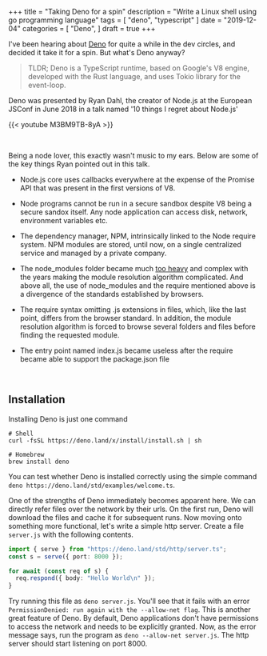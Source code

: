 +++
title = "Taking Deno for a spin"
description = "Write a Linux shell using go programming language"
tags = [
    "deno",
    "typescript"
]
date = "2019-12-04"
categories = [
    "Deno",
]
draft = true
+++

I've been hearing about [Deno](https://github.com/denoland/deno) for quite a while in the dev circles, and decided it take it for a spin. But what's Deno anyway?

> TLDR; Deno is a TypeScript runtime, based on Google's V8 engine, developed with the Rust language, and uses Tokio library for the event-loop.

Deno was presented by Ryan Dahl, the creator of Node.js at the European JSConf in June 2018 in a talk named '10 things I regret about Node.js'

{{< youtube M3BM9TB-8yA >}}

<br/>

Being a node lover, this exactly wasn't music to my ears. Below are some of the key things Ryan pointed out in this talk.

* Node.js core uses callbacks everywhere at the expense of the Promise API that was present in the first versions of V8.

* Node programs cannot be run in a secure sandbox despite V8 being a secure sandox itself. Any node application can access disk, network, environment variables etc.

* The dependency manager, NPM, intrinsically linked to the Node require system. NPM modules are stored, until now, on a single centralized service and managed by a private company.

* The node_modules folder became much [too heavy](http://i.imgur.com/lrgCHVu.jpg) and complex with the years making the module resolution algorithm complicated. And above all, the use of node_modules and the require mentioned above is a divergence of the standards established by browsers.

* The require syntax omitting .js extensions in files, which, like the last point, differs from the browser standard. In addition, the module resolution algorithm is forced to browse several folders and files before finding the requested module.

* The entry point named index.js became useless after the require became able to support the package.json file

<br>

## Installation

Installing Deno is just one command

```
# Shell
curl -fsSL https://deno.land/x/install/install.sh | sh

# Homebrew
brew install deno
```

You can test whether Deno is installed correctly using the simple command <br/>
`deno https://deno.land/std/examples/welcome.ts`.


One of the strengths of Deno immediately becomes apparent here. We can directly refer files over the network by their urls. On the first run, Deno will download the files and cache it for subsequent runs. Now moving onto something more functional, let's write a simple http server. Create a file `server.js` with the following contents.

```typescript
import { serve } from "https://deno.land/std/http/server.ts";
const s = serve({ port: 8000 });

for await (const req of s) {
  req.respond({ body: "Hello World\n" });
}
```

Try running this file as `deno server.js`. You'll see that it fails with an error ` PermissionDenied: run again with the --allow-net flag`. This is another great feature of Deno. By default, Deno applications don't have permissions to access the network and needs to be explicitly granted. Now, as the error message says, run the program as `deno --allow-net server.js`. The http server should start listening on port 8000.